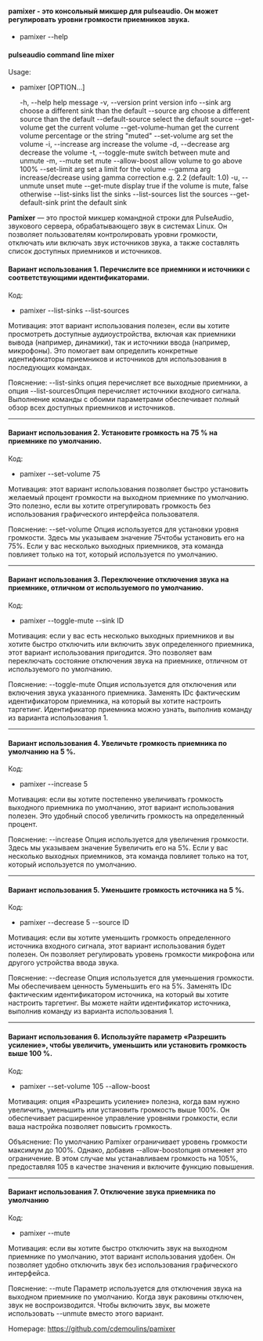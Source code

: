 #### pamixer - это консольный микшер для pulseaudio. Он может регулировать уровни громкости приемников звука.

- pamixer --help

#### pulseaudio command line mixer

Usage:

- pamixer [OPTION...]

  -h, --help              help message
  -v, --version           print version info
      --sink arg          choose a different sink than the default
      --source arg        choose a different source than the default
      --default-source    select the default source
      --get-volume        get the current volume
      --get-volume-human  get the current volume percentage or the string
                          "muted"
      --set-volume arg    set the volume
  -i, --increase arg      increase the volume
  -d, --decrease arg      decrease the volume
  -t, --toggle-mute       switch between mute and unmute
  -m, --mute              set mute
      --allow-boost       allow volume to go above 100%
      --set-limit arg     set a limit for the volume
      --gamma arg         increase/decrease using gamma correction e.g. 2.2
                          (default: 1.0)
  -u, --unmute            unset mute
      --get-mute          display true if the volume is mute, false
                          otherwise
      --list-sinks        list the sinks
      --list-sources      list the sources
      --get-default-sink  print the default sink

**Pamixer** — это простой микшер командной строки для PulseAudio, звукового сервера, обрабатывающего звук в системах Linux. Он позволяет пользователям контролировать уровни громкости, отключать или включать звук источников звука, а также составлять список доступных приемников и источников.

#### Вариант использования 1. Перечислите все приемники и источники с соответствующими идентификаторами.

Код:

- pamixer --list-sinks --list-sources

Мотивация: этот вариант использования полезен, если вы хотите просмотреть доступные аудиоустройства, включая как приемники вывода (например, динамики), так и источники ввода (например, микрофоны). Это помогает вам определить конкретные идентификаторы приемников и источников для использования в последующих командах.

Пояснение: --list-sinks опция перечисляет все выходные приемники, а опция --list-sourcesОпция перечисляет источники входного сигнала. Выполнение команды с обоими параметрами обеспечивает полный обзор всех доступных приемников и источников.

---

#### Вариант использования 2. Установите громкость на 75 % на приемнике по умолчанию.

Код:

- pamixer --set-volume 75

Мотивация: этот вариант использования позволяет быстро установить желаемый процент громкости на выходном приемнике по умолчанию. Это полезно, если вы хотите отрегулировать громкость без использования графического интерфейса пользователя.

Пояснение: --set-volume Опция используется для установки уровня громкости. Здесь мы указываем значение 75чтобы установить его на 75%. Если у вас несколько выходных приемников, эта команда повлияет только на тот, который используется по умолчанию.

---

#### Вариант использования 3. Переключение отключения звука на приемнике, отличном от используемого по умолчанию.

Код:

- pamixer --toggle-mute --sink ID

Мотивация: если у вас есть несколько выходных приемников и вы хотите быстро отключить или включить звук определенного приемника, этот вариант использования пригодится. Это позволяет вам переключать состояние отключения звука на приемнике, отличном от используемого по умолчанию.

Пояснение: --toggle-mute Опция используется для отключения или включения звука указанного приемника. Заменять IDс фактическим идентификатором приемника, на который вы хотите настроить таргетинг. Идентификатор приемника можно узнать, выполнив команду из варианта использования 1.

---

#### Вариант использования 4. Увеличьте громкость приемника по умолчанию на 5 %.

Код:

- pamixer --increase 5

Мотивация: если вы хотите постепенно увеличивать громкость выходного приемника по умолчанию, этот вариант использования полезен. Это удобный способ увеличить громкость на определенный процент.

Пояснение: --increase Опция используется для увеличения громкости. Здесь мы указываем значение 5увеличить его на 5%. Если у вас несколько выходных приемников, эта команда повлияет только на тот, который используется по умолчанию.

---

#### Вариант использования 5. Уменьшите громкость источника на 5 %.

Код:

- pamixer --decrease 5 --source ID

Мотивация: если вы хотите уменьшить громкость определенного источника входного сигнала, этот вариант использования будет полезен. Он позволяет регулировать уровень громкости микрофона или другого устройства ввода звука.

Пояснение: --decrease Опция используется для уменьшения громкости. Мы обеспечиваем ценность 5уменьшить его на 5%. Заменять IDс фактическим идентификатором источника, на который вы хотите настроить таргетинг. Вы можете найти идентификатор источника, выполнив команду из варианта использования 1.

---

#### Вариант использования 6. Используйте параметр «Разрешить усиление», чтобы увеличить, уменьшить или установить громкость выше 100 %.

Код:

- pamixer --set-volume 105 --allow-boost

Мотивация: опция «Разрешить усиление» полезна, когда вам нужно увеличить, уменьшить или установить громкость выше 100%. Он обеспечивает расширенное управление уровнями громкости, если ваша настройка позволяет повысить громкость.

Объяснение: По умолчанию Pamixer ограничивает уровень громкости максимум до 100%. Однако, добавив --allow-boostопция отменяет это ограничение. В этом случае мы устанавливаем громкость на 105%, предоставляя 105 в качестве значения и включите функцию повышения.

---

#### Вариант использования 7. Отключение звука приемника по умолчанию

Код:

- pamixer --mute

Мотивация: если вы хотите быстро отключить звук на выходном приемнике по умолчанию, этот вариант использования удобен. Он позволяет удобно отключить звук без использования графического интерфейса.

Пояснение: --mute Параметр используется для отключения звука на выходном приемнике по умолчанию. Когда звук раковины отключен, звук не воспроизводится. Чтобы включить звук, вы можете использовать --unmute вместо этого вариант.

Homepage: https://github.com/cdemoulins/pamixer

